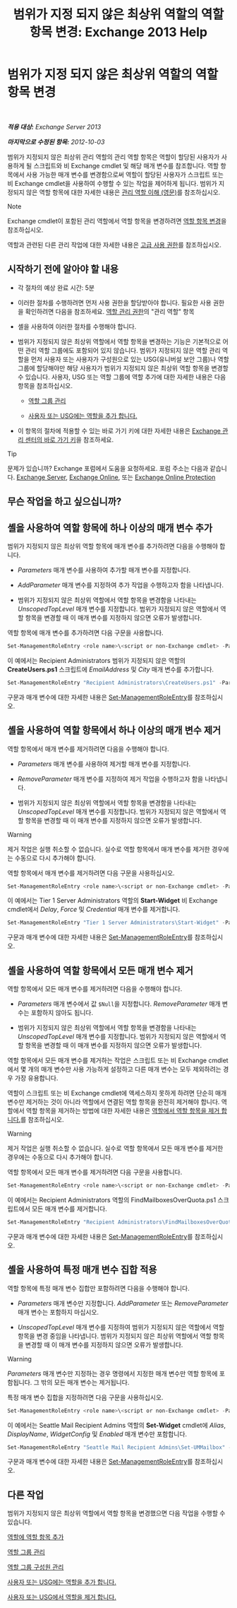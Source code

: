 ﻿---
title: '범위가 지정 되지 않은 최상위 역할의 역할 항목 변경: Exchange 2013 Help'
TOCTitle: 범위가 지정 되지 않은 최상위 역할의 역할 항목 변경
ms:assetid: 65c0bfb3-aafd-4c64-8429-7616c57adf1c
ms:mtpsurl: https://technet.microsoft.com/ko-kr/library/Dd876896(v=EXCHG.150)
ms:contentKeyID: 50483300
ms.date: 05/22/2018
mtps_version: v=EXCHG.150
ms.translationtype: MT
---

# 범위가 지정 되지 않은 최상위 역할의 역할 항목 변경

 

_**적용 대상:** Exchange Server 2013_

_**마지막으로 수정된 항목:** 2012-10-03_

범위가 지정되지 않은 최상위 관리 역할의 관리 역할 항목은 역할이 할당된 사용자가 사용하게 될 스크립트와 비 Exchange cmdlet 및 해당 매개 변수를 참조합니다. 역할 항목에서 사용 가능한 매개 변수를 변경함으로써 역할이 할당된 사용자가 스크립트 또는 비 Exchange cmdlet을 사용하여 수행할 수 있는 작업을 제어하게 됩니다. 범위가 지정되지 않은 역할 항목에 대한 자세한 내용은 [관리 역할 이해 (영문)](understanding-management-roles-exchange-2013-help.md)를 참조하십시오.


> [!NOTE]
> Exchange cmdlet이 포함된 관리 역할에서 역할 항목을 변경하려면 <A href="change-a-role-entry-exchange-2013-help.md">역할 항목 변경</A>을 참조하십시오.



역할과 관련된 다른 관리 작업에 대한 자세한 내용은 [고급 사용 권한](advanced-permissions-exchange-2013-help.md)를 참조하십시오.

## 시작하기 전에 알아야 할 내용

  - 각 절차의 예상 완료 시간: 5분

  - 이러한 절차를 수행하려면 먼저 사용 권한을 할당받아야 합니다. 필요한 사용 권한을 확인하려면 다음을 참조하세요. [역할 관리 권한](role-management-permissions-exchange-2013-help.md)의 "관리 역할" 항목

  - 셸을 사용하여 이러한 절차를 수행해야 합니다.

  - 범위가 지정되지 않은 최상위 역할에서 역할 항목을 변경하는 기능은 기본적으로 어떤 관리 역할 그룹에도 포함되어 있지 않습니다. 범위가 지정되지 않은 역할 관리 역할을 먼저 사용자 또는 사용자가 구성원으로 있는 USG(유니버설 보안 그룹)나 역할 그룹에 할당해야만 해당 사용자가 범위가 지정되지 않은 최상위 역할 항목을 변경할 수 있습니다. 사용자, USG 또는 역할 그룹에 역할 추가에 대한 자세한 내용은 다음 항목을 참조하십시오.
    
      - [역할 그룹 관리](manage-role-groups-exchange-2013-help.md)
    
      - [사용자 또는 USG에는 역할을 추가 합니다.](add-a-role-to-a-user-or-usg-exchange-2013-help.md)

  - 이 항목의 절차에 적용할 수 있는 바로 가기 키에 대한 자세한 내용은 [Exchange 관리 센터의 바로 가기 키](keyboard-shortcuts-in-the-exchange-admin-center-exchange-online-protection-help.md)을 참조하세요.


> [!TIP]
> 문제가 있습니까? Exchange 포럼에서 도움을 요청하세요. 포럼 주소는 다음과 같습니다. <A href="https://go.microsoft.com/fwlink/p/?linkid=60612">Exchange Server</A>, <A href="https://go.microsoft.com/fwlink/p/?linkid=267542">Exchange Online</A>, 또는 <A href="https://go.microsoft.com/fwlink/p/?linkid=285351">Exchange Online Protection</A>



## 무슨 작업을 하고 싶으십니까?

## 셸을 사용하여 역할 항목에 하나 이상의 매개 변수 추가

범위가 지정되지 않은 최상위 역할 항목에 매개 변수를 추가하려면 다음을 수행해야 합니다.

  - *Parameters* 매개 변수를 사용하여 추가할 매개 변수를 지정합니다.

  - *AddParameter* 매개 변수를 지정하여 추가 작업을 수행하고자 함을 나타냅니다.

  - 범위가 지정되지 않은 최상위 역할에서 역할 항목을 변경함을 나타내는 *UnscopedTopLevel* 매개 변수를 지정합니다. 범위가 지정되지 않은 역할에서 역할 항목을 변경할 때 이 매개 변수를 지정하지 않으면 오류가 발생합니다.

역할 항목에 매개 변수를 추가하려면 다음 구문을 사용합니다.

```powershell
Set-ManagementRoleEntry <role name>\<script or non-Exchange cmdlet> -Parameters <parameter 1>, <parameter 2>, <parameter...> -AddParameter -UnscopedTopLevel
```

이 예에서는 Recipient Administrators 범위가 지정되지 않은 역할의 **CreateUsers.ps1** 스크립트에 *EmailAddress* 및 *City* 매개 변수를 추가합니다.

```powershell
Set-ManagementRoleEntry "Recipient Administrators\CreateUsers.ps1" -Parameters EmailAddress, City -AddParameter -UnscopedTopLevel
```

구문과 매개 변수에 대한 자세한 내용은 [Set-ManagementRoleEntry](https://technet.microsoft.com/ko-kr/library/dd351162\(v=exchg.150\))를 참조하십시오.

## 셸을 사용하여 역할 항목에서 하나 이상의 매개 변수 제거

역할 항목에서 매개 변수를 제거하려면 다음을 수행해야 합니다.

  - *Parameters* 매개 변수를 사용하여 제거할 매개 변수를 지정합니다.

  - *RemoveParameter* 매개 변수를 지정하여 제거 작업을 수행하고자 함을 나타냅니다.

  - 범위가 지정되지 않은 최상위 역할에서 역할 항목을 변경함을 나타내는 *UnscopedTopLevel* 매개 변수를 지정합니다. 범위가 지정되지 않은 역할에서 역할 항목을 변경할 때 이 매개 변수를 지정하지 않으면 오류가 발생합니다.


> [!WARNING]
> 제거 작업은 실행 취소할 수 없습니다. 실수로 역할 항목에서 매개 변수를 제거한 경우에는 수동으로 다시 추가해야 합니다.



역할 항목에서 매개 변수를 제거하려면 다음 구문을 사용하십시오.

```powershell
Set-ManagementRoleEntry <role name>\<script or non-Exchange cmdlet> -Parameters <parameter 1>, <parameter 2>, <parameter...> -RemoveParameter -UnscopedTopLevel
```

이 예에서는 Tier 1 Server Administrators 역할의 **Start-Widget** 비 Exchange cmdlet에서 *Delay*, *Force* 및 *Credential* 매개 변수를 제거합니다.

```powershell
Set-ManagementRoleEntry "Tier 1 Server Administrators\Start-Widget" -Parameters Delay, Force, Credential -RemoveParameter -UnscopedTopLevel
```

구문과 매개 변수에 대한 자세한 내용은 [Set-ManagementRoleEntry](https://technet.microsoft.com/ko-kr/library/dd351162\(v=exchg.150\))를 참조하십시오.

## 셸을 사용하여 역할 항목에서 모든 매개 변수 제거

역할 항목에서 모든 매개 변수를 제거하려면 다음을 수행해야 합니다.

  - *Parameters* 매개 변수에서 값 `$Null`을 지정합니다. *RemoveParameter* 매개 변수는 포함하지 않아도 됩니다.

  - 범위가 지정되지 않은 최상위 역할에서 역할 항목을 변경함을 나타내는 *UnscopedTopLevel* 매개 변수를 지정합니다. 범위가 지정되지 않은 역할에서 역할 항목을 변경할 때 이 매개 변수를 지정하지 않으면 오류가 발생합니다.

역할 항목에서 모든 매개 변수를 제거하는 작업은 스크립트 또는 비 Exchange cmdlet에서 몇 개의 매개 변수만 사용 가능하게 설정하고 다른 매개 변수는 모두 제외하려는 경우 가장 유용합니다.

역할이 스크립트 또는 비 Exchange cmdlet에 액세스하지 못하게 하려면 단순히 매개 변수만 제거하는 것이 아니라 역할에서 연결된 역할 항목을 완전히 제거해야 합니다. 역할에서 역할 항목을 제거하는 방법에 대한 자세한 내용은 [역할에서 역할 항목을 제거 합니다.](remove-a-role-entry-from-a-role-exchange-2013-help.md)를 참조하십시오.


> [!WARNING]
> 제거 작업은 실행 취소할 수 없습니다. 실수로 역할 항목에서 모든 매개 변수를 제거한 경우에는 수동으로 다시 추가해야 합니다.



역할 항목에서 모든 매개 변수를 제거하려면 다음 구문을 사용합니다.

```powershell
Set-ManagementRoleEntry <role name>\<script or non-Exchange cmdlet> -Parameters $Null -UnscopedTopLevel
```

이 예에서는 Recipient Administrators 역할의 FindMailboxesOverQuota.ps1 스크립트에서 모든 매개 변수를 제거합니다.

```powershell
Set-ManagementRoleEntry "Recipient Administrators\FindMailboxesOverQuota.ps1" -Parameters $Null -UnscopedTopLevel
```

구문과 매개 변수에 대한 자세한 내용은 [Set-ManagementRoleEntry](https://technet.microsoft.com/ko-kr/library/dd351162\(v=exchg.150\))를 참조하십시오.

## 셸을 사용하여 특정 매개 변수 집합 적용

역할 항목에 특정 매개 변수 집합만 포함하려면 다음을 수행해야 합니다.

  - *Parameters* 매개 변수만 지정합니다. *AddParameter* 또는 *RemoveParameter* 매개 변수는 포함하지 마십시오.

  - *UnscopedTopLevel* 매개 변수를 지정하여 범위가 지정되지 않은 역할에서 역할 항목을 변경 중임을 나타냅니다. 범위가 지정되지 않은 최상위 역할에서 역할 항목을 변경할 때 이 매개 변수를 지정하지 않으면 오류가 발생합니다.


> [!WARNING]
> <EM>Parameters</EM> 매개 변수만 지정하는 경우 명령에서 지정한 매개 변수만 역할 항목에 포함됩니다. 그 밖의 모든 매개 변수는 제거됩니다.



특정 매개 변수 집합을 지정하려면 다음 구문을 사용하십시오.

```powershell
Set-ManagementRoleEntry <role name>\<script or non-Exchange cmdlet> -Parameters <parameter 1>, <parameter 2>, <parameter...> -UnscopedTopLevel
```

이 예에서는 Seattle Mail Recipient Admins 역할의 **Set-Widget** cmdlet에 *Alias*, *DisplayName*, *WidgetConfig* 및 *Enabled* 매개 변수만 포함합니다.

```powershell
Set-ManagementRoleEntry "Seattle Mail Recipient Admins\Set-UMMailbox" -Parameters Alias, DisplayName, WidgetConfig, Enabled -UnscopedTopLevel
```

구문과 매개 변수에 대한 자세한 내용은 [Set-ManagementRoleEntry](https://technet.microsoft.com/ko-kr/library/dd351162\(v=exchg.150\))를 참조하십시오.

## 다른 작업

범위가 지정되지 않은 최상위 역할에서 역할 항목을 변경했으면 다음 작업을 수행할 수 있습니다.

[역할에 역할 항목 추가](add-a-role-entry-to-a-role-exchange-2013-help.md)

[역할 그룹 관리](manage-role-groups-exchange-2013-help.md)

[역할 그룹 구성원 관리](manage-role-group-members-exchange-2013-help.md)

[사용자 또는 USG에는 역할을 추가 합니다.](add-a-role-to-a-user-or-usg-exchange-2013-help.md)

[사용자 또는 USG에서 역할을 제거 합니다.](remove-a-role-from-a-user-or-usg-exchange-2013-help.md)

